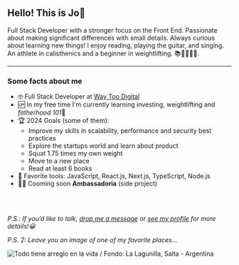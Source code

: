 ## Hello! This is Jo👋

Full Stack Developer with a stronger focus on the Front End. Passionate about making significant differences with small details. Always curious about learning new things! I enjoy reading, playing the guitar, and singing. An athlete in calisthenics and a beginner in weightlifting. 📚🤸🏻🏋🏻️.

---

### Some facts about me

- 🤓 Full Stack Developer at [Way Too Digital](https://www.linkedin.com/company/way-too-digital/)
- 🆙 In my free time I'm currently learning investing, weightlifting and *fatherhood 101*🤣
- 🏆 2024 Goals (some of them):
  - Improve my skills in scalability, performance and security best practices
  - Explore the startups world and learn about product
  - Squat 1.75 times my own weight
  - Move to a new place
  - Read at least 6 books
- 🔎 Favorite tools: JavaScript, React.js, Next.js, TypeScript, Node.js
- 🙌🏻 Cooming soon **Ambassadoria** (side project)

<br />
<br />

<!-- ### Stats

<a href="http://www.github.com/josuegoyret"><img src="https://github-readme-stats.vercel.app/api?username=josuegoyret&show_icons=true&hide=&count_private=true&title_color=0891b2&text_color=ffffff&icon_color=0891b2&bg_color=1c1917&hide_border=true&show_icons=true" alt="josuegoyret's GitHub stats" /></a>

<a href="http://www.github.com/josuegoyret"><img src="https://github-readme-streak-stats.herokuapp.com/?user=josuegoyret&stroke=ffffff&background=1c1917&ring=0891b2&fire=0891b2&currStreakNum=ffffff&currStreakLabel=0891b2&sideNums=ffffff&sideLabels=ffffff&dates=ffffff&hide_border=true" /></a> -->

_P.S.: If you’d like to talk, [drop me a message](mailto:josuegoyret@gmail.com) or [see my profile](https://www.linkedin.com/in/josuegoyret/) for more details!😀_

_P.S. 2: Leave you an image of one of my favorite places..._

![Todo tiene arreglo en la vida / Fondo: La Lagunilla, Salta - Argentina](https://res.cloudinary.com/daau4qgbu/image/upload/v1624896504/banner_frase_SJM_tama%C3%B1o_linkedin_s4wnel.gif)

<!---
josuegoyret/josuegoyret is a ✨ special ✨ repository because its `README.md` (this file) appears on your GitHub profile.
You can click the Preview link to take a look at your changes.
--->
